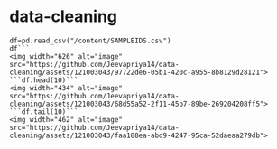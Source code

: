 # data-cleaning
```import pandas as pd
df=pd.read_csv("/content/SAMPLEIDS.csv")
df```
<img width="626" alt="image" src="https://github.com/Jeevapriya14/data-cleaning/assets/121003043/97722de6-05b1-420c-a955-8b8129d28121">
```df.head(10)```
<img width="434" alt="image" src="https://github.com/Jeevapriya14/data-cleaning/assets/121003043/68d55a52-2f11-45b7-89be-269204208ff5">
```df.tail(10)```
<img width="462" alt="image" src="https://github.com/Jeevapriya14/data-cleaning/assets/121003043/faa188ea-abd9-4247-95ca-52daeaa279db">

